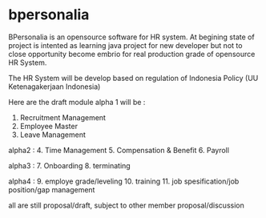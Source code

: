 # bpersonalia

BPersonalia is an opensource software for HR system.
At begining state of project is intented as learning java project for new developer but not to close opportunity become embrio for real production grade of opensource HR System.

The HR System will be develop based on regulation of Indonesia Policy (UU Ketenagakerjaan Indonesia)

Here are the draft module alpha 1 will be : 
1. Recruitment Management 
2. Employee Master
3. Leave Management

alpha2 :
4. Time Management
5. Compensation & Benefit
6. Payroll

alpha3 :
7. Onboarding
8. terminating

alpha4 :
9. employe grade/leveling
10. training
11. job spesification/job position/gap management

all are still proposal/draft, subject to other member proposal/discussion

